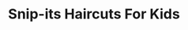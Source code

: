---
title: "Snip-its Haircuts For Kids"
url: /parker/snip-its-haircuts-for-kids/
shop: hairdresser
---